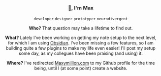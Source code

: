 <h3 align="center">🖖, I'm Max</h3>
<p align="center"><code>developer</code> <code>designer</code> <code>prototyper</code> <code>neurodivergent</code></p>
<p align="center"><strong>Who?</strong> That question may take a lifetime to find out.</p>
<p align="center"><strong>What?</strong> Lately I've been working on getting my note setup to the next level, for which I am using <a href="https://obsidian.md">Obsidian</a>. I've been missing a few features, so I am building quite a few plugins to make my life even easier! I'll post my setup some day, as my collegues have been praising (and using) it.</p>
<p align="center"><strong>Where?</strong> I've redirected <a href="https://www.maxymillion.com">Maxymillion.com</a> to my Github profile for the time being, until I (at some point) create a website.</p>
